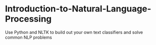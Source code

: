 # Introduction-to-Natural-Language-Processing
Use Python and NLTK to build out your own text classifiers and solve common NLP problems
